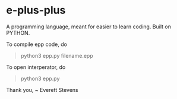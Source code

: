 # e-plus-plus
A programming language, meant for easier to learn coding. Built on PYTHON.

To compile epp code, do
> python3 epp.py filename.epp

To open interperator, do 
> python3 epp.py

Thank you,
  ~ Everett Stevens
